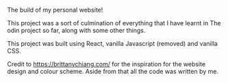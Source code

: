 The build of my personal website!

This project was a sort of culmination of everything that I have learnt in The odin project so far, along with some other things.

This project was built using React, vanilla Javascript (removed) and vanilla CSS.

Credit to https://brittanychiang.com/ for the inspiration for the website design and colour scheme. Aside from that all the code was written by me.
